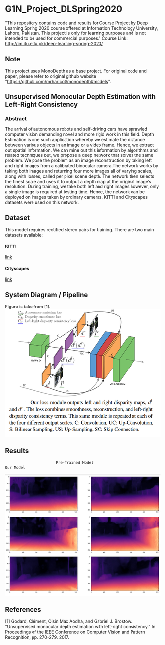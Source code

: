 # G1N_Project_DLSpring2020
"This repository contains code and results for Course Project by Deep Learning Spring 2020 course offered at Information Technology University, Lahore, Pakistan. This project is only for learning purposes and is not intended to be used for commercial purposes." 
Course Link: http://im.itu.edu.pk/deep-learning-spring-2020/
## Note
This project uses MonoDepth as a base project. For original code and paper, please refer to original github website "https://github.com/mrharicot/monodepth#models".

## Unsupervised Monocular Depth Estimation with Left-Right Consistency

### Abstract
The arrival of autonomous robots and self-driving cars have sprawled computer vision demanding novel and more rigid work in this field. Depth Estimation is one such application whereby we estimate the distance between various objects in an image or a video frame. Hence, we extract out spatial information. We can mine out this information by algorithms and related techniques but, we propose a deep network that solves the same problem. We pose the problem as an image reconstruction by taking left and right images from a calibrated binocular camera.The network works by taking both images and returning four more images all of varying scales, along with losses, called per pixel scene depth. The network then selects the finest scale and uses it to output a depth map at the original image’s resolution. During training, we take both left and right images however, only a single image is required at testing time. Hence, the network can be deployed on images taken by ordinary cameras. KITTI and Cityscapes datasets were used on this network.

## Dataset
This model requires rectified stereo pairs for training.
There are two main datasets available:
#### KITTI 
[link](http://www.cvlibs.net/datasets/kitti/)
#### Cityscapes
[link](https://www.cityscapes-dataset.com/)

## System Diagram / Pipeline
Figure is take from [1].
![pipeline](/readme_images/pipeline.png)


## Results
                           Pre-Trained Model                                            Our Model
![bresults](/readme_images/bresults.jpeg)

## References
[1] Godard, Clément, Oisin Mac Aodha, and Gabriel J. Brostow. "Unsupervised monocular depth estimation with left-right consistency." In Proceedings of the IEEE Conference on Computer Vision and Pattern Recognition, pp. 270-279. 2017.

